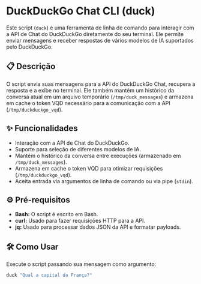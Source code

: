 # DuckDuckGo Chat CLI (duck)

Este script (`duck`) é uma ferramenta de linha de comando para interagir com a API de Chat do DuckDuckGo diretamente do seu terminal. Ele permite enviar mensagens e receber respostas de vários modelos de IA suportados pelo DuckDuckGo.

## 📋 Descrição

O script envia suas mensagens para a API do DuckDuckGo Chat, recupera a resposta e a exibe no terminal. Ele também mantém um histórico da conversa atual em um arquivo temporário (`/tmp/duck_messages`) e armazena em cache o token VQD necessário para a comunicação com a API (`/tmp/duckduckgo_vqd`).

## ✨ Funcionalidades

- Interação com a API de Chat do DuckDuckGo.
- Suporte para seleção de diferentes modelos de IA.
- Mantém o histórico da conversa entre execuções (armazenado em `/tmp/duck_messages`).
- Armazena em cache o token VQD para otimizar requisições (`/tmp/duckduckgo_vqd`).
- Aceita entrada via argumentos de linha de comando ou via pipe (`stdin`).

## ⚙️ Pré-requisitos

- **Bash:** O script é escrito em Bash.
- **curl:** Usado para fazer requisições HTTP para a API.
- **jq:** Usado para processar dados JSON da API e formatar payloads.

## 🛠️ Como Usar

Execute o script passando sua mensagem como argumento:

```bash
duck "Qual a capital da França?"
```
